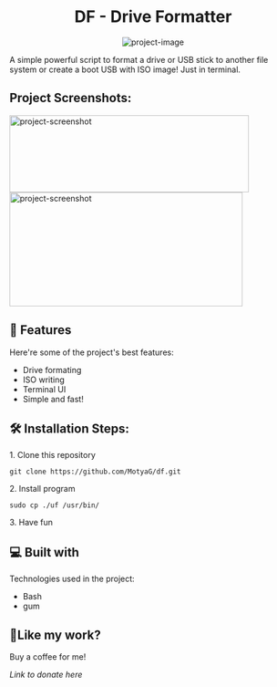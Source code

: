 <h1 align="center" id="title">DF - Drive Formatter</h1>

<p align="center"><img src="https://socialify.git.ci/MotyaG/df/image?description=1&amp;font=Jost&amp;forks=1&amp;issues=1&amp;language=1&amp;logo=http%3A%2F%2F0x0.st%2FXkyn.svg&amp;name=1&amp;owner=1&amp;pattern=Circuit%20Board&amp;stargazers=1&amp;theme=Dark" alt="project-image"></p>

<p id="description">A simple powerful script to format a drive or USB stick to another file system or create a boot USB with ISO image! Just in terminal.</p>

<h2>Project Screenshots:</h2>

<img src="http://0x0.st/Xkyq.png" alt="project-screenshot" width="420" height="135/">

<img src="http://0x0.st/XkyA.png" alt="project-screenshot" width="409" height="200/">

  
  
<h2>🧐 Features</h2>

Here're some of the project's best features:

*   Drive formating
*   ISO writing
*   Terminal UI
*   Simple and fast!

<h2>🛠️ Installation Steps:</h2>

<p>1. Clone this repository</p>

```
git clone https://github.com/MotyaG/df.git
```

<p>2. Install program</p>

```
sudo cp ./uf /usr/bin/
```

<p>3. Have fun</p>

  
  
<h2>💻 Built with</h2>

Technologies used in the project:

*   Bash
*   gum

<h2>💖Like my work?</h2>

Buy a coffee for me!<p>*Link to donate here*</p>
